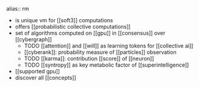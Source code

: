 alias:: rm

- is unique vm for [[soft3]] computations
- offers [[probabilistic collective computations]]
- set of algorithms computed on [[gpu]] in [[consensus]] over [[cybergraph]]
	- TODO [[attention]] and [[will]] as learning tokens for [[collective ai]]
	- [[cyberank]]: probability measure of [[particles]] observation
	- TODO [[karma]]: contribution [[score]] of [[neuron]]
	- TODO [[syntropy]] as key metabolic factor of [[superintelligence]]
- [[supported gpu]]
- discover all [[concepts]]